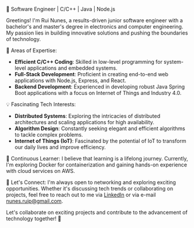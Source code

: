 🚀 Software Engineer | C/C++ | Java | Node.js

Greetings! I'm Rui Nunes, a results-driven junior software engineer with a bachelor's and master's degree in electronics and computer engineering. My passion lies in building innovative solutions and pushing the boundaries of technology.

🎯 Areas of Expertise:
- **Efficient C/C++ Coding**: Skilled in low-level programming for system-level applications and embedded systems.
- **Full-Stack Development**: Proficient in creating end-to-end web applications with Node.js, Express, and React.
- **Backend Development**: Experienced in developing robust Java Spring Boot applications with a focus on Internet of Things and Industry 4.0.

💡 Fascinating Tech Interests:
- **Distributed Systems**: Exploring the intricacies of distributed architectures and scaling applications for high availability.
- **Algorithm Design**: Constantly seeking elegant and efficient algorithms to tackle complex problems.
- **Internet of Things (IoT)**: Fascinated by the potential of IoT to transform our daily lives and improve efficiency.

🌱 Continuous Learner:
I believe that learning is a lifelong journey. Currently, I'm exploring Docker for containerization and gaining hands-on experience with cloud services on AWS.

💬 Let's Connect:
I'm always open to networking and exploring exciting opportunities. Whether it's discussing tech trends or collaborating on projects, feel free to reach out to me via [LinkedIn](https://www.linkedin.com/in/ruipnunes) or via e-mail nunes.ruip@gmail.com.

Let's collaborate on exciting projects and contribute to the advancement of technology together! 🚀
